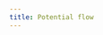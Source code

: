 ```yaml
---
title: Potential flow
---
```


<!-- Flow fields can generally be described by the Navier-Stokes equations, a set of complex nonlinear 
partial differential equations that relate different flow properties such as density, velocity, 
pressure and temperature.

*INCLUDE CONTINUITY AND MOMENTUM EQUATIONS*

Attempting to directly solve some form of these equations numerically is difficult and computationally expensive.
This is essentially what CFD is (which encompasses Euler, RANS, URANS, LES and DNS). CFD is necessary for many
complex flows, such as separated flows, viscous flows, etc ...

Through dimensional analysis, we can define an important quantity of the NS equations called the Reynolds number.
The Reynolds number defines the ratio of the relative magnitudes of the inertial and viscous terms: 

$$Re = \frac{\rho VL}{\mu}$$

where $\rho$ is the flow density, $V$ is the characteristic flow speed, $L$ is the characteristic length, 
and $\mu$ is the dynamic viscosity. In many aircraft-related applications, we are solving high-Reynolds number 
flows, which indicates that the overall influence of vorticity and viscosity are minimal. These two assumptions are 
key to simplify the Navier-Stokes equations. Potential flow utilizes these two approximations.


Potential flow simplifies these equations based on a set of key assumptions that are valid in the high-Reynolds number regime:
the flow field is assumed to be **irrotational** and **inviscid**.



To include one final reduction, we defined the Mach number, which represents the ratio of the flow speed to the sound speed in the medium. In low-speed flows at low Mach, the density changes caused by pressure changes in the flow become negligible, meaning the flow can be treated as incompressible (constant density).

*include equations for these and show how this simplifies the continuity equation*


Irrotational flows mean that there is no local rotation of fluid particles, and can be described mathematically as 

$$\nabla \times \vec{V} = 0 $$

This tells us that there exists a scalar $\phi$ such that $V = \nabla\phi$. Introducing this into the continuity equation, we see that the governing equation for potential flow becomes 

$$\nabla^2\phi = 0$$ -->

<!-- ## Referencing using bib files

You can add references in the `references.bib` file and cite them 
in the page like this {cite:p}`perez2011python`. 
You can also include a list of references cited at the end as shown below.

## Bibliography

```{bibliography} references.bib
``` -->